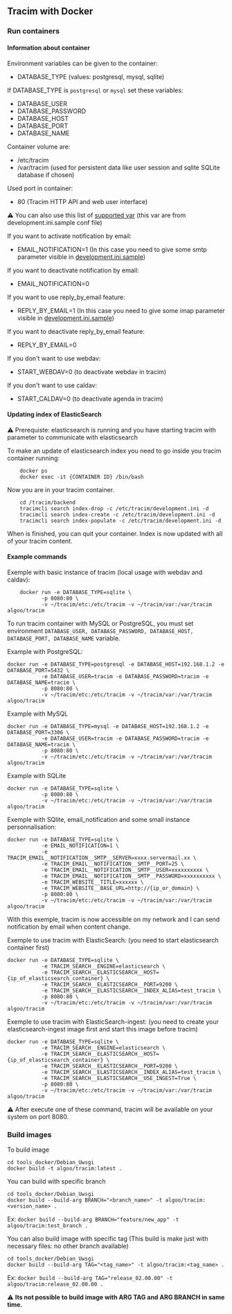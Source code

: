 ## Tracim with Docker

### Run containers

#### Information about container

Environment variables can be given to the container:

* DATABASE_TYPE (values: postgresql, mysql, sqlite)

If DATABASE_TYPE is `postgresql` or `mysql` set these variables:

* DATABASE_USER
* DATABASE_PASSWORD
* DATABASE_HOST
* DATABASE_PORT
* DATABASE_NAME

Container volume are:

* /etc/tracim
* /var/tracim (used for persistent data like user session and sqlite SQLite database if chosen)

Used port in container:

* 80 (Tracim HTTP API and web user interface)

⚠ You can also use this list of [supported var](https://github.com/tracim/tracim/blob/develop/backend/doc/setting.md) (this var are from development.ini.sample conf file)

If you want to activate notification by email:

* EMAIL_NOTIFICATION=1 (In this case you need to give some smtp parameter visible in [development.ini.sample](https://github.com/tracim/tracim/blob/develop/backend/development.ini.sample))

If you want to deactivate notification by email:

* EMAIL_NOTIFICATION=0

If you want to use reply_by_email feature:

* REPLY_BY_EMAIL=1 (In this case you need to give some imap parameter visible in [development.ini.sample](https://github.com/tracim/tracim/blob/develop/backend/development.ini.sample))

If you want to deactivate reply_by_email feature:

* REPLY_BY_EMAIL=0

If you don't want to use webdav:

* START_WEBDAV=0 (to deactivate webdav in tracim)

If you don't want to use caldav:

* START_CALDAV=0 (to deactivate agenda in tracim)

#### Updating index of ElasticSearch

⚠ Prerequiste: elasticsearch is running and you have starting tracim with parameter to communicate with elasticsearch

To make an update of elasticsearch index you need to go inside you tracim container running:

        docker ps
        docker exec -it {CONTAINER ID} /bin/bash

Now you are in your tracim container.

        cd /tracim/backend
        tracimcli search index-drop -c /etc/tracim/development.ini -d
        tracimcli search index-create -c /etc/tracim/development.ini -d
        tracimcli search index-populate -c /etc/tracim/development.ini -d

When is finished, you can quit your container. Index is now updated with all of your tracim content.

#### Example commands

Exemple with basic instance of tracim (local usage with webdav and caldav):

        docker run -e DATABASE_TYPE=sqlite \
               -p 8080:80 \
               -v ~/tracim/etc:/etc/tracim -v ~/tracim/var:/var/tracim algoo/tracim

To run tracim container with MySQL or PostgreSQL, you must set environment ``DATABASE_USER, DATABASE_PASSWORD, DATABASE_HOST, DATABASE_PORT, DATABASE_NAME`` variable.

Example with PostgreSQL:

    docker run -e DATABASE_TYPE=postgresql -e DATABASE_HOST=192.168.1.2 -e DATABASE_PORT=5432 \
               -e DATABASE_USER=tracim -e DATABASE_PASSWORD=tracim -e DATABASE_NAME=tracim \
               -p 8080:80 \
               -v ~/tracim/etc:/etc/tracim -v ~/tracim/var:/var/tracim algoo/tracim

Example with MySQL

    docker run -e DATABASE_TYPE=mysql -e DATABASE_HOST=192.168.1.2 -e DATABASE_PORT=3306 \
               -e DATABASE_USER=tracim -e DATABASE_PASSWORD=tracim -e DATABASE_NAME=tracim \
               -p 8080:80 \
               -v ~/tracim/etc:/etc/tracim -v ~/tracim/var:/var/tracim algoo/tracim

Example with SQLite

    docker run -e DATABASE_TYPE=sqlite \
               -p 8080:80 \
               -v ~/tracim/etc:/etc/tracim -v ~/tracim/var:/var/tracim algoo/tracim

Exemple with SQlite, email_notification and some small instance personnalisation:

    docker run -e DATABASE_TYPE=sqlite \
               -e EMAIL_NOTIFICATION=1 \
               -e TRACIM_EMAIL__NOTIFICATION__SMTP__SERVER=xxxx.servermail.xx \
               -e TRACIM_EMAIL__NOTIFICATION__SMTP__PORT=25 \
               -e TRACIM_EMAIL__NOTIFICATION__SMTP__USER=xxxxxxxxxx \
               -e TRACIM_EMAIL__NOTIFICATION__SMTP__PASSWORD=xxxxxxxxxx \
               -e TRACIM_WEBSITE__TITLE=xxxxxx \
               -e TRACIM_WEBSITE__BASE_URL=http://{ip_or_domain} \
               -p 8080:80 \
               -v ~/tracim/etc:/etc/tracim -v ~/tracim/var:/var/tracim algoo/tracim

With this exemple, tracim is now accessible on my network and I can send notification by email when content change.

Exemple to use tracim with ElasticSearch: (you need to start elasticsearch container first)

    docker run -e DATABASE_TYPE=sqlite \
               -e TRACIM_SEARCH__ENGINE=elasticsearch \
               -e TRACIM_SEARCH__ELASTICSEARCH__HOST={ip_of_elasticsearch_container} \
               -e TRACIM_SEARCH__ELASTICSEARCH__PORT=9200 \
               -e TRACIM_SEARCH__ELASTICSEARCH__INDEX_ALIAS=test_tracim \
               -p 8080:80 \
               -v ~/tracim/etc:/etc/tracim -v ~/tracim/var:/var/tracim algoo/tracim

Exemple to use tracim with ElasticSearch-ingest: (you need to create your elasticsearch-ingest image first and start this image before tracim)

    docker run -e DATABASE_TYPE=sqlite \
               -e TRACIM_SEARCH__ENGINE=elasticsearch \
               -e TRACIM_SEARCH__ELASTICSEARCH__HOST={ip_of_elasticsearch_container} \
               -e TRACIM_SEARCH__ELASTICSEARCH__PORT=9200 \
               -e TRACIM_SEARCH__ELASTICSEARCH__INDEX_ALIAS=test_tracim \
               -e TRACIM_SEARCH__ELASTICSEARCH__USE_INGEST=True \
               -p 8080:80 \
               -v ~/tracim/etc:/etc/tracim -v ~/tracim/var:/var/tracim algoo/tracim

⚠ After execute one of these command, tracim will be available on your system on port 8080.

### Build images

To build image

    cd tools_docker/Debian_Uwsgi
    docker build -t algoo/tracim:latest .

You can build with specific branch

    cd tools_docker/Debian_Uwsgi
    docker build --build-arg BRANCH="<branch_name>" -t algoo/tracim:<version_name> .

Ex: `docker build --build-arg BRANCH="feature/new_app" -t algoo/tracim:test_branch .`

You can also build image with specific tag (This build is make just with necessary files: no other branch available)

    cd tools_docker/Debian_Uwsgi
    docker build --build-arg TAG="<tag_name>" -t algoo/tracim:<tag_name> .

Ex: `docker build --build-arg TAG="release_02.00.00" -t algoo/tracim:release_02.00.00 .`

⚠ **Its not possible to build image with ARG TAG and ARG BRANCH in same time.**
